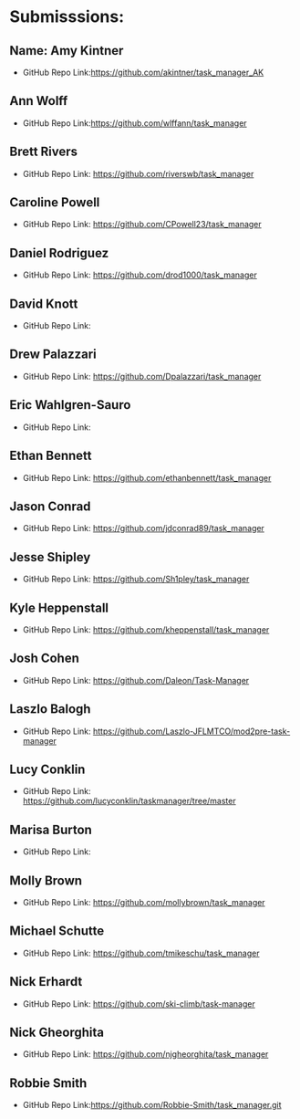 # Submisssions:

## Name: Amy Kintner

* GitHub Repo Link:https://github.com/akintner/task_manager_AK

## Ann Wolff

* GitHub Repo Link:https://github.com/wlffann/task_manager

## Brett Rivers

* GitHub Repo Link: https://github.com/riverswb/task_manager

## Caroline Powell

* GitHub Repo Link: https://github.com/CPowell23/task_manager

## Daniel Rodriguez

* GitHub Repo Link: https://github.com/drod1000/task_manager

## David Knott

* GitHub Repo Link:

## Drew Palazzari

* GitHub Repo Link: https://github.com/Dpalazzari/task_manager

## Eric Wahlgren-Sauro

* GitHub Repo Link:

## Ethan Bennett

* GitHub Repo Link: https://github.com/ethanbennett/task_manager

## Jason Conrad

* GitHub Repo Link: https://github.com/jdconrad89/task_manager

## Jesse Shipley

* GitHub Repo Link: https://github.com/Sh1pley/task_manager

## Kyle Heppenstall

* GitHub Repo Link: https://github.com/kheppenstall/task_manager

## Josh Cohen

* GitHub Repo Link: https://github.com/Daleon/Task-Manager

## Laszlo Balogh

* GitHub Repo Link: https://github.com/Laszlo-JFLMTCO/mod2pre-task-manager

## Lucy Conklin

* GitHub Repo Link: https://github.com/lucyconklin/taskmanager/tree/master

## Marisa Burton

* GitHub Repo Link:

## Molly Brown

* GitHub Repo Link: https://github.com/mollybrown/task_manager

## Michael Schutte

* GitHub Repo Link: https://github.com/tmikeschu/task_manager

## Nick Erhardt

* GitHub Repo Link: https://github.com/ski-climb/task-manager

## Nick Gheorghita

* GitHub Repo Link: https://github.com/njgheorghita/task_manager

## Robbie Smith

* GitHub Repo Link:https://github.com/Robbie-Smith/task_manager.git
